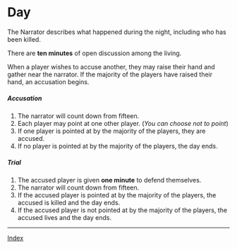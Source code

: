 # Day

The Narrator describes what happened during the night, including who has been killed. 

There are **ten minutes** of open discussion among the living. 

When a player wishes to accuse another, they may raise their hand and gather near the narrator. If the majority of the players have raised their hand, an accusation begins. 

##### Accusation

1. The narrator will count down from fifteen.
2. Each player may point at one other player. (*You can choose not to point*)
3. If one player is pointed at by the majority of the players, they are accused. 
4. If no player is pointed at by the majority of the players, the day ends.

##### Trial

1. The accused player is given **one minute** to defend themselves.
2. The narrator will count down from fifteen. 
3. If the accused player is pointed at by the majority of the players, the accused is killed and the day ends.
4. If the accused player is not pointed at by the majority of the players, the accused lives and the day ends.  

---
[Index](Index)